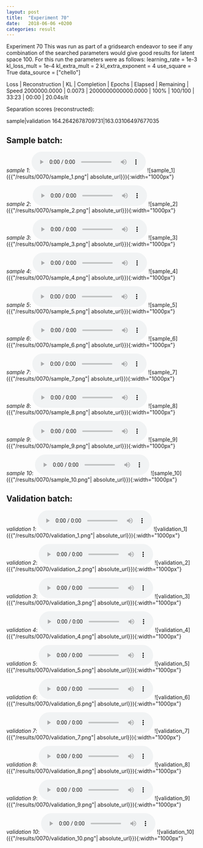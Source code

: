 ```yaml
---
layout: post
title:  "Experiment 70"
date:   2018-06-06 +0200
categories: result
---
```

Experiment 70
This was run as part of a gridsearch endeavor to see if any combination of the searched parameters would give good results for latent space 100.
For this run the parameters were as follows:
learning_rate = 1e-3
kl_loss_mult = 1e-4
kl_extra_mult = 2
kl_extra_exponent = 4
use_square = True
data_source = ["chello"]

Loss | Reconstruction | KL | Completion | Epochs | Elapsed | Remaining | Speed
2000000.0000 | 0.0073 | 2000000000000.0000 | 100% | 100/100 | 33:23 | 00:00 | 20.04s/it

Separation scores (reconstructed):

sample|validation
164.2642678709731|163.03106497677035

## **Sample batch**:
_sample 1_:
<audio src="/ResultsOverview/results/0070/sample_1.wav" controls preload></audio>
![sample_1]({{"/results/0070/sample_1.png"| absolute_url}}){:width="1000px"}

_sample 2_:
<audio src="/ResultsOverview/results/0070/sample_2.wav" controls preload></audio>
![sample_2]({{"/results/0070/sample_2.png"| absolute_url}}){:width="1000px"}

_sample 3_:
<audio src="/ResultsOverview/results/0070/sample_3.wav" controls preload></audio>
![sample_3]({{"/results/0070/sample_3.png"| absolute_url}}){:width="1000px"}

_sample 4_:
<audio src="/ResultsOverview/results/0070/sample_4.wav" controls preload></audio>
![sample_4]({{"/results/0070/sample_4.png"| absolute_url}}){:width="1000px"}

_sample 5_:
<audio src="/ResultsOverview/results/0070/sample_5.wav" controls preload></audio>
![sample_5]({{"/results/0070/sample_5.png"| absolute_url}}){:width="1000px"}

_sample 6_:
<audio src="/ResultsOverview/results/0070/sample_6.wav" controls preload></audio>
![sample_6]({{"/results/0070/sample_6.png"| absolute_url}}){:width="1000px"}

_sample 7_:
<audio src="/ResultsOverview/results/0070/sample_7.wav" controls preload></audio>
![sample_7]({{"/results/0070/sample_7.png"| absolute_url}}){:width="1000px"}

_sample 8_:
<audio src="/ResultsOverview/results/0070/sample_8.wav" controls preload></audio>
![sample_8]({{"/results/0070/sample_8.png"| absolute_url}}){:width="1000px"}

_sample 9_:
<audio src="/ResultsOverview/results/0070/sample_9.wav" controls preload></audio>
![sample_9]({{"/results/0070/sample_9.png"| absolute_url}}){:width="1000px"}

_sample 10_:
<audio src="/ResultsOverview/results/0070/sample_10.wav" controls preload></audio>
![sample_10]({{"/results/0070/sample_10.png"| absolute_url}}){:width="1000px"}

## **Validation batch**:
_validation 1_:
<audio src="/ResultsOverview/results/0070/validation_1.wav" controls preload></audio>
![validation_1]({{"/results/0070/validation_1.png"| absolute_url}}){:width="1000px"}

_validation 2_:
<audio src="/ResultsOverview/results/0070/validation_2.wav" controls preload></audio>
![validation_2]({{"/results/0070/validation_2.png"| absolute_url}}){:width="1000px"}

_validation 3_:
<audio src="/ResultsOverview/results/0070/validation_3.wav" controls preload></audio>
![validation_3]({{"/results/0070/validation_3.png"| absolute_url}}){:width="1000px"}

_validation 4_:
<audio src="/ResultsOverview/results/0070/validation_4.wav" controls preload></audio>
![validation_4]({{"/results/0070/validation_4.png"| absolute_url}}){:width="1000px"}

_validation 5_:
<audio src="/ResultsOverview/results/0070/validation_5.wav" controls preload></audio>
![validation_5]({{"/results/0070/validation_5.png"| absolute_url}}){:width="1000px"}

_validation 6_:
<audio src="/ResultsOverview/results/0070/validation_6.wav" controls preload></audio>
![validation_6]({{"/results/0070/validation_6.png"| absolute_url}}){:width="1000px"}

_validation 7_:
<audio src="/ResultsOverview/results/0070/validation_7.wav" controls preload></audio>
![validation_7]({{"/results/0070/validation_7.png"| absolute_url}}){:width="1000px"}

_validation 8_:
<audio src="/ResultsOverview/results/0070/validation_8.wav" controls preload></audio>
![validation_8]({{"/results/0070/validation_8.png"| absolute_url}}){:width="1000px"}

_validation 9_:
<audio src="/ResultsOverview/results/0070/validation_9.wav" controls preload></audio>
![validation_9]({{"/results/0070/validation_9.png"| absolute_url}}){:width="1000px"}

_validation 10_:
<audio src="/ResultsOverview/results/0070/validation_10.wav" controls preload></audio>
![validation_10]({{"/results/0070/validation_10.png"| absolute_url}}){:width="1000px"}
